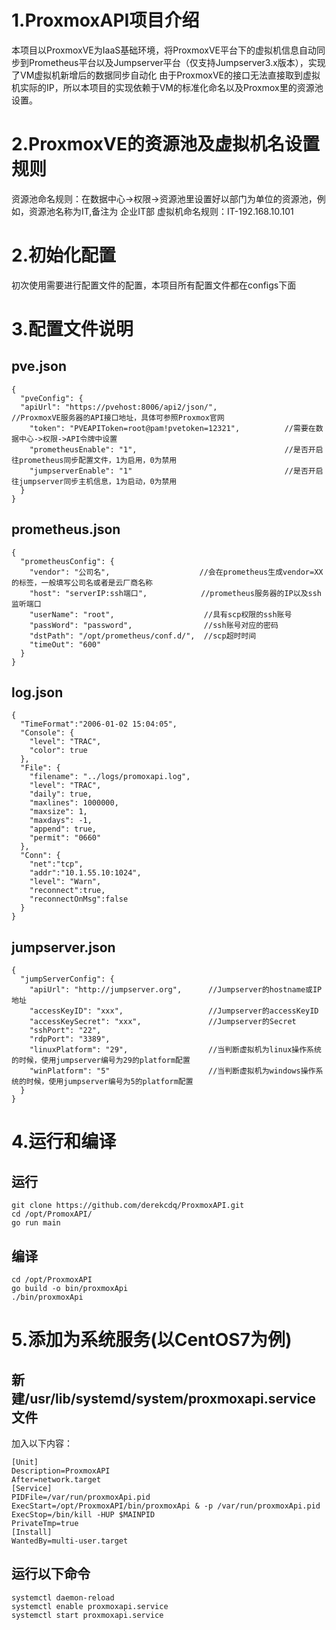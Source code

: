 # 1.ProxmoxAPI项目介绍
本项目以ProxmoxVE为IaaS基础环境，将ProxmoxVE平台下的虚拟机信息自动同步到Prometheus平台以及Jumpserver平台（仅支持Jumpserver3.x版本），实现了VM虚拟机新增后的数据同步自动化
由于ProxmoxVE的接口无法直接取到虚拟机实际的IP，所以本项目的实现依赖于VM的标准化命名以及Proxmox里的资源池设置。

# 2.ProxmoxVE的资源池及虚拟机名设置规则
资源池命名规则：在数据中心->权限->资源池里设置好以部门为单位的资源池，例如，资源池名称为IT,备注为 企业IT部
虚拟机命名规则：IT-192.168.10.101

# 2.初始化配置
初次使用需要进行配置文件的配置，本项目所有配置文件都在configs下面

# 3.配置文件说明
## pve.json
```
{ 
  "pveConfig": {
  "apiUrl": "https://pvehost:8006/api2/json/",               //ProxmoxVE服务器的API接口地址，具体可参照Proxmox官网
    "token": "PVEAPIToken=root@pam!pvetoken=12321",          //需要在数据中心->权限->API令牌中设置
    "prometheusEnable": "1",                                 //是否开启往prometheus同步配置文件，1为启用，0为禁用
    "jumpserverEnable": "1"                                  //是否开启往jumpserver同步主机信息，1为启动，0为禁用
  }
}
```

## prometheus.json
```
{
  "prometheusConfig": {
    "vendor": "公司名",                    //会在prometheus生成vendor=XX的标签，一般填写公司名或者是云厂商名称
    "host": "serverIP:ssh端口",            //prometheus服务器的IP以及ssh监听端口
    "userName": "root",                    //具有scp权限的ssh账号
    "passWord": "password",                //ssh账号对应的密码
    "dstPath": "/opt/prometheus/conf.d/",  //scp超时时间
    "timeOut": "600"
  }
}
```

## log.json
```
{
  "TimeFormat":"2006-01-02 15:04:05",
  "Console": {
    "level": "TRAC",
    "color": true
  },
  "File": {
    "filename": "../logs/promoxapi.log",
    "level": "TRAC",
    "daily": true,
    "maxlines": 1000000,
    "maxsize": 1,
    "maxdays": -1,
    "append": true,
    "permit": "0660"
  },
  "Conn": {
    "net":"tcp",
    "addr":"10.1.55.10:1024",
    "level": "Warn",
    "reconnect":true,
    "reconnectOnMsg":false
  }
}
```

## jumpserver.json
```
{
  "jumpServerConfig": {
    "apiUrl": "http://jumpserver.org",      //Jumpserver的hostname或IP地址
    "accessKeyID": "xxx",                   //Jumpserver的accessKeyID
    "accessKeySecret": "xxx",               //Jumpserver的Secret
    "sshPort": "22",
    "rdpPort": "3389",
    "linuxPlatform": "29",                  //当判断虚拟机为linux操作系统的时候，使用jumpserver编号为29的platform配置
    "winPlatform": "5"                      //当判断虚拟机为windows操作系统的时候，使用jumpserver编号为5的platform配置
  }
}
```

# 4.运行和编译

## 运行
```
git clone https://github.com/derekcdq/ProxmoxAPI.git
cd /opt/PromoxAPI/
go run main
```

## 编译
```
cd /opt/ProxmoxAPI
go build -o bin/proxmoxApi
./bin/proxmoxApi
```

# 5.添加为系统服务(以CentOS7为例)
## 新建/usr/lib/systemd/system/proxmoxapi.service文件
加入以下内容：
```
[Unit]
Description=ProxmoxAPI
After=network.target
[Service]
PIDFile=/var/run/proxmoxApi.pid
ExecStart=/opt/ProxmoxAPI/bin/proxmoxApi & -p /var/run/proxmoxApi.pid
ExecStop=/bin/kill -HUP $MAINPID
PrivateTmp=true
[Install]
WantedBy=multi-user.target
```
## 运行以下命令
```
systemctl daemon-reload
systemctl enable proxmoxapi.service
systemctl start proxmoxapi.service
```

  
  
